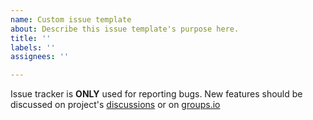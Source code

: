 ```yaml
---
name: Custom issue template
about: Describe this issue template's purpose here.
title: ''
labels: ''
assignees: ''

---
```


Issue tracker is **ONLY** used for reporting bugs. New features should be discussed on project's [discussions](https://github.com/gdyuldin/x6100_gui/discussions) or on [groups.io](https://groups.io/g/xiegu-x6100/topics)
